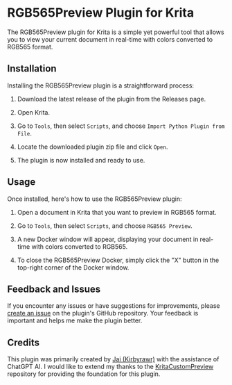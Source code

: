 # RGB565Preview Plugin for Krita

The RGB565Preview plugin for Krita is a simple yet powerful tool that allows you to view your current document in real-time with colors converted to RGB565 format.

## Installation

Installing the RGB565Preview plugin is a straightforward process:

1. Download the latest release of the plugin from the Releases page.

2. Open Krita.

3. Go to `Tools`, then select `Scripts`, and choose `Import Python Plugin from File`.

4. Locate the downloaded plugin zip file and click `Open`.

5. The plugin is now installed and ready to use.

## Usage

Once installed, here's how to use the RGB565Preview plugin:

1. Open a document in Krita that you want to preview in RGB565 format.

2. Go to `Tools`, then select `Scripts`, and choose `RGB565 Preview`.

3. A new Docker window will appear, displaying your document in real-time with colors converted to RGB565. 

4. To close the RGB565Preview Docker, simply click the "X" button in the top-right corner of the Docker window.

## Feedback and Issues

If you encounter any issues or have suggestions for improvements, please [create an issue](https://github.com/your-plugin-repo/issues) on the plugin's GitHub repository. Your feedback is important and helps me make the plugin better.

## Credits

This plugin was primarily created by [Jai (Kirbyrawr)](https://github.com/Kirbyrawr) with the assistance of ChatGPT AI. I would like to extend my thanks to the [KritaCustomPreview](https://github.com/Rolodophone/KritaCustomPreview) repository for providing the foundation for this plugin.